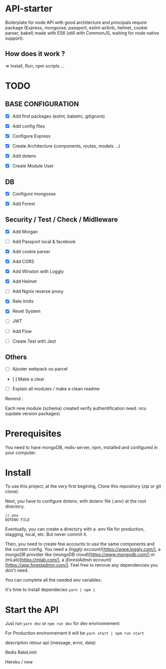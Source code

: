# API-starter
Boilerplate for node API with good architecture and principals require package (Express, mongoose, passport, eslint-airbnb, helmet, cookie parser, babel) made with ES6 (still with CommonJS, waiting for node native support).


## How does it work ?
=> Install, Run, npm scripts ...

# TODO


## BASE CONFIGURATION

- [x] Add first packages (eslint, babelrc, gitignore)

- [x] Add config files

- [x] Configure Express

- [x] Create Architecture (components, routes, models ...)

- [x] Add dotenv

- [x] Create Module User


## DB

- [x] Configure mongoose

- [x] Add Forest


## Security / Test / Check / Midlleware

- [x] Add Morgan

- [ ] Add Passport local & facebook

- [x] Add cookie parser

- [x] Add CORS

- [x] Add Winston with Loggly

- [x] Add Helmet

- [ ] Add Ngnix reverse proxy

- [x] Rate limits

- [x] Reset System

- [ ] JWT 

- [ ] Add Flow

- [ ] Create Test with Jest

## Others

- [ ] Ajouter webpack ou parcel

- [ ] Make a clear

- [ ] Explain all modules / make a clean readme

Remind :

Each new module (schema) created verify authentification need.
ncu (update version packages)




# Prerequisites

You need to have mongoDB, redis-server, npm, installed and configured in your computer.

# Install

To use this project, at the very first begining,
Clone this repository (zip or git clone).


Next, you have to configure dotenv, with dotenv file (.env) at the root directory.


```
//.env
DOTENV FILE
```


Eventually, you can create a directory with a .env file for production, stagging, local, etc. But never commit it.

Then, you need to create few accounts to use the same components and the current config. 
You need a *(loggly account)*[https://www.loggly.com/], a *mongoDB* provider like (mongoDB cloud)[https://www.mongodb.com/] or (mLab)[https://mlab.com/], a *(forestAdmin account)*[https://app.forestadmin.com/].
Feel free to remove any dependencies you don't need.

 
You can complete all the needed env variables.


It's time to install dependecies 
`yarn | npm i`

# Start the API

Just run `yarn dev` or `npm run dev` for dev environnement


For Production environnement it will be `yarn start | npm run start`



description retour api (message, error, data)

 Redis
 RateLimit


 Heroku / now

